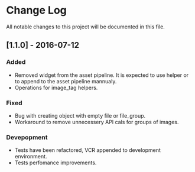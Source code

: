 # Change Log
All notable changes to this project will be documented in this file.

## [1.1.0] - 2016-07-12
### Added
- Removed widget from the asset pipeline. It is expected to use helper or to append to the asset pipeline mannualy.
- Operations for image_tag helpers. 

### Fixed
- Bug with creating object with empty file or file_group.
- Workaround to remove unnecessery API cals for groups of images.

### Devepopment
- Tests have been refactored, VCR appended to development environment.
- Tests perfomance improvements.
